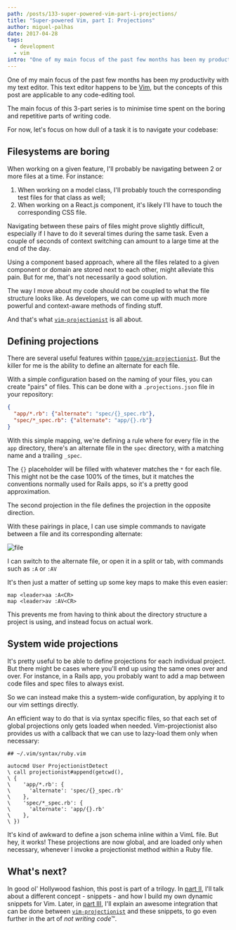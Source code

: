 ```yaml
---
path: /posts/133-super-powered-vim-part-i-projections/
title: "Super-powered Vim, part I: Projections"
author: miguel-palhas
date: 2017-04-28
tags:
  - development
  - vim
intro: "One of my main focus of the past few months has been my productivity with my text editor."
---
```


One of my main focus of the past few months has been my productivity with my text editor.
This text editor happens to be [Vim], but the concepts of this post are applicable to any code-editing tool.

The main focus of this 3-part series is to minimise time spent on the boring and repetitive parts of writing code.

For now, let's focus on how dull of a task it is to navigate your codebase:

## Filesystems are boring

When working on a given feature, I'll probably be navigating between 2 or more files at a time. For instance:

1. When working on a model class, I'll probably touch the corresponding test files for that class as well;
2. When working on a React.js component, it's likely I'll have to touch the corresponding CSS file.

Navigating between these pairs of files might prove slightly difficult, especially if I have to do it several times during the same task. Even a couple of seconds of context switching can amount to a large time at the end of the day.

Using a component based approach, where all the files related to a given component or domain are stored next to each other, might alleviate this pain.
But for me, that's not necessarily a good solution.

The way I move about my code should not be coupled to what the file structure looks like. As developers, we can come up with much more powerful and context-aware methods of finding stuff.

And that's what [`vim-projectionist`] is all about.

## Defining projections 

There are several useful features within [`tpope/vim-projectionist`]. But the killer for me is the ability to define an alternate for each file.

With a simple configuration based on the naming of your files, you can create "pairs" of files. This can be done with a `.projections.json` file in your repository:

```json
{
  "app/*.rb": {"alternate": "spec/{}_spec.rb"},
  "spec/*_spec.rb": {"alternate": "app/{}.rb"}
}
```

With this simple mapping, we're defining a rule where for every file in the `app` directory, there's an alternate file in the `spec` directory, with a matching name and a trailing `_spec`.

The `{}` placeholder will be filled with whatever matches the `*` for each file.
This might not be the case 100% of the times, but it matches the conventions normally used for Rails apps, so it's a pretty good approximation.

The second projection in the file defines the projection in the opposite direction.

With these pairings in place, I can use simple commands to navigate between a file and its corresponding alternate:

![file](https://subvisual.s3.amazonaws.com/blog/post_image/239/original.gif)

I can switch to the alternate file, or open it in a split or tab, with commands such as `:A` or `:AV`

It's then just a matter of setting up some key maps to make this even easier:

```vimscript
map <leader>aa :A<CR>
map <leader>av :AV<CR>
```

This prevents me from having to think about the directory structure a project is using, and instead focus on actual work.

## System wide projections

It's pretty useful to be able to define projections for each individual project. But there might be cases where you'll end up using the same ones over and over. For instance, in a Rails app, you probably want to add a map between code files and spec files to always exist.

So we can instead make this a system-wide configuration, by applying it to our vim settings directly.

An efficient way to do that is via syntax specific files, so that each set of global projections only gets loaded when needed. Vim-projectionist also provides us with a callback that we can use to lazy-load them only when necessary:

```vimscript
## ~/.vim/syntax/ruby.vim

autocmd User ProjectionistDetect
\ call projectionist#append(getcwd(),
\ {
\    'app/*.rb': {
\      'alternate': 'spec/{}_spec.rb'
\    },
\    'spec/*_spec.rb': {
\      'alternate': 'app/{}.rb'
\    },
\ })
```

It's kind of awkward to define a json schema inline within a VimL file. But hey, it works!
These projections are now global, and are loaded only when necessary, whenever I invoke a projectionist method within a Ruby file.
 

## What's next?

In good ol' Hollywood fashion, this post is part of a trilogy. In [part II], I'll talk about a different concept - snippets - and how I build my own dynamic snippets for Vim.
Later, in [part III], I'll explain an awesome integration that can be done between [`vim-projectionist`] and these snippets, to go even further in the art of *not writing code*™.

[Vim]: http://www.vim.org/
[`vim-projectionist`]: https://github.com/tpope/vim-projectionist

[`tpope/vim-projectionist`]: https://github.com/tpope/vim-projectionist
[part II]: https://subvisual.co/blog/posts/134-super-powered-vim-part-ii-snippets
[part III]: https://subvisual.co/blog/posts/135-super-powered-vim-part-iii-skeletons
